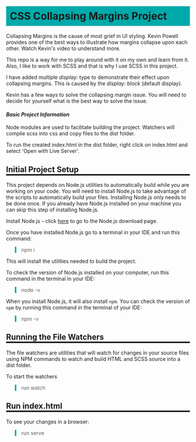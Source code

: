 <style>
    h1{background-color: #0aa; padding: 10px;}
    h2,h3{border-bottom: 4px solid;}
    blockquote{border-left: 4px solid #0aa}
</style>

# CSS Collapsing Margins Project

Collapsing Margins is the cause of most grief in UI styling. Kevin Powell provides one of the best ways to illustrate how margins collapse upon each other. Watch Kevin's video to understand more.

This repo is a way for me to play around with it on my own and learn from it. Also, I like to work with SCSS and that is why I use SCSS in this project.

I have added multiple *display:* type to demonstrate their effect upon collapsing margins. This is caused by the *display: block* (default display).

Kevin has a few ways to solve the collapsing margin issue. You will need to decide for yourself what is the best way to solve the issue.

#### *Basic Project Information*

Node modules are used to facilitate building the project. Watchers will compile scss into css and copy files to the dist folder.

To run the created index.html in the dist folder, right click on index.html and select 'Open with Live Server'.

## Initial Project Setup

This project depends on Node.js utilities to automatically build
while you are working on your code. You will need to install Node.js to take advantage of the scripts to automatically build your files. Installing Node.js only needs to be done once. If you already have Node.js installed on your machine you can skip this step of installing Node.js.

Install Node.js - click [here](https://nodejs.org/en/download/) to go to the Node.js download page.

Once you have installed Node.js go to a terminal in your IDE and run this command:

> npm i

This will install the utilities needed to build the project.

To check the version of Node.js installed on your computer, run this command in the terminal in your IDE:

> node -v

When you install Node.js, it will also install `npm`. You can check the version of `npm` by running this command in the terminal of your IDE:

> npm -v

## Running the File Watchers

The file watchers are utilities that will watch for changes in your source files using NPM commands to watch and build HTML and SCSS source into a dist folder.

To start the watchers 

> run watch

## Run index.html

To see your changes in a browser:
> run serve
